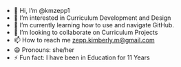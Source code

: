 - 👋 Hi, I’m @kmzepp1
- 👀 I’m interested in Curriculum Development and Design
- 🌱 I’m currently learning how to use and navigate GitHub.
- 💞️ I’m looking to collaborate on Curriculum Projects
- 📫 How to reach me zepp.kimberly.m@gmail.com
- 😄 Pronouns: she/her
- ⚡ Fun fact: I have been in Education for 11 Years

<!---
kmzepp1/kmzepp1 is a ✨ special ✨ repository because its `README.md` (this file) appears on your GitHub profile.
You can click the Preview link to take a look at your changes.
--->
